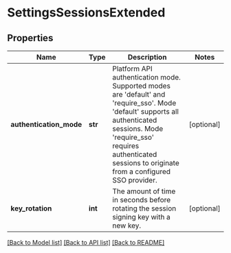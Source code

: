 # SettingsSessionsExtended

## Properties
Name | Type | Description | Notes
------------ | ------------- | ------------- | -------------
**authentication_mode** | **str** | Platform API authentication mode.  Supported modes are &#39;default&#39; and &#39;require_sso&#39;. Mode &#39;default&#39; supports all authenticated sessions. Mode &#39;require_sso&#39; requires authenticated sessions to originate from a configured SSO provider. | [optional] 
**key_rotation** | **int** | The amount of time in seconds before rotating the session signing key with a new key. | [optional] 

[[Back to Model list]](../README.md#documentation-for-models) [[Back to API list]](../README.md#documentation-for-api-endpoints) [[Back to README]](../README.md)


